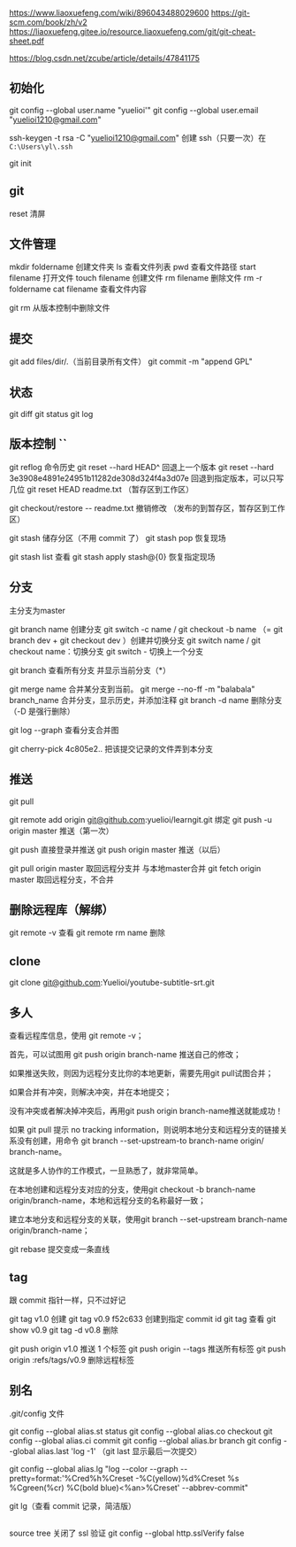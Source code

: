 https://www.liaoxuefeng.com/wiki/896043488029600
https://git-scm.com/book/zh/v2
https://liaoxuefeng.gitee.io/resource.liaoxuefeng.com/git/git-cheat-sheet.pdf


https://blog.csdn.net/zcube/article/details/47841175

## 初始化
git config --global user.name "yuelioi'"
git config --global user.email "yuelioi1210@gmail.com"

ssh-keygen -t rsa -C  "yuelioi1210@gmail.com" 创建 ssh（只要一次）在 `C:\Users\yl\.ssh`

git init

## git
reset 清屏

## 文件管理
mkdir foldername 创建文件夹
ls 查看文件列表
pwd 查看文件路径
start filename 打开文件
touch filename 创建文件
rm filename 删除文件
rm -r foldername
cat filename 查看文件内容

git rm 从版本控制中删除文件

## 提交
git add files/dir/.（当前目录所有文件）
git commit -m "append GPL"

## 状态
git diff
git status
git log

## 版本控制 ``
git reflog 命令历史
git reset --hard HEAD^ 回退上一个版本
git reset --hard 3e3908e4891e24951b11282de308d324f4a3d07e 回退到指定版本，可以只写几位
git reset HEAD readme.txt （暂存区到工作区）

git checkout/restore  -- readme.txt 撤销修改 （发布的到暂存区，暂存区到工作区）

git stash 储存分区（不用 commit 了）
git stash pop 恢复现场

git stash list 查看
git stash apply stash@{0} 恢复指定现场

## 分支
主分支为master

git branch name 创建分支
git switch -c name / git checkout -b name （= git branch dev + git checkout dev ）创建并切换分支
git switch name / git checkout name：切换分支
git switch - 切换上一个分支




git branch 查看所有分支 并显示当前分支（\*）

git merge name 合并某分支到当前。
git merge --no-ff -m "balabala" branch_name 合并分支，显示历史，并添加注释
git branch -d name 删除分支（-D 是强行删除）

git log --graph 查看分支合并图

git cherry-pick 4c805e2.. 把该提交记录的文件弄到本分支



## 推送

git pull

git remote add origin git@github.com:yuelioi/learngit.git 绑定
git push -u origin master 推送（第一次）

git push 直接登录并推送
git push origin master 推送（以后）

git pull origin master 取回远程分支并 与本地master合并
git fetch origin master 取回远程分支，不合并

## 删除远程库（解绑）

git remote -v 查看
git remote rm name 删除

## clone

git clone git@github.com:Yuelioi/youtube-subtitle-srt.git

## 多人
查看远程库信息，使用 git remote -v；

首先，可以试图用 git push origin branch-name 推送自己的修改；

如果推送失败，则因为远程分支比你的本地更新，需要先用git pull试图合并；

如果合并有冲突，则解决冲突，并在本地提交；

没有冲突或者解决掉冲突后，再用git push origin branch-name推送就能成功！

如果 git pull 提示 no tracking information，则说明本地分支和远程分支的链接关系没有创建，用命令 git branch --set-upstream-to branch-name origin/ branch-name。

这就是多人协作的工作模式，一旦熟悉了，就非常简单。



在本地创建和远程分支对应的分支，使用git checkout -b branch-name origin/branch-name，本地和远程分支的名称最好一致；

建立本地分支和远程分支的关联，使用git branch --set-upstream branch-name origin/branch-name；


git rebase 提交变成一条直线

## tag
跟 commit 指针一样，只不过好记

git tag v1.0 创建
git tag v0.9 f52c633 创建到指定 commit id
git tag 查看
git show v0.9
git tag -d v0.8 删除

git push origin v1.0 推送 1 个标签
git push origin --tags 推送所有标签
git push origin :refs/tags/v0.9 删除远程标签

## 别名

.git/config 文件

git config --global alias.st status
git config --global alias.co checkout
git config --global alias.ci commit
git config --global alias.br branch
git config --global alias.last 'log -1' （git last 显示最后一次提交）

git config --global alias.lg "log --color --graph --pretty=format:'%Cred%h%Creset -%C(yellow)%d%Creset %s %Cgreen(%cr) %C(bold blue)<%an>%Creset' --abbrev-commit"

git lg（查看 commit 记录，简洁版）


##
source tree 关闭了 ssl 验证
git config --global http.sslVerify false


